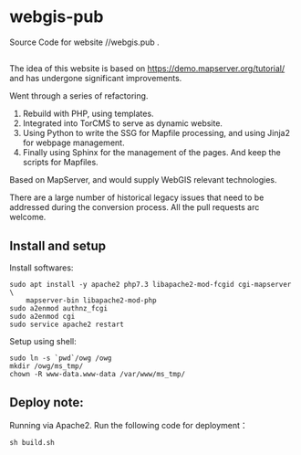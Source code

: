 # webgis-pub

Source Code for website //webgis.pub .


## 

The idea of this website is based on https://demo.mapserver.org/tutorial/ and has undergone significant improvements.

Went through a series of refactoring.

1. Rebuild with PHP, using templates.
2. Integrated into TorCMS to serve as dynamic website.
3. Using Python to write the SSG for Mapfile processing, and using Jinja2 for webpage management.
4. Finally using Sphinx for the management of the pages. And keep the scripts for Mapfiles.

Based on MapServer, and would supply WebGIS relevant technologies.

There are a large number of historical legacy issues that need 
to be addressed during the conversion process.
All the pull requests arc welcome.




## Install and setup

Install softwares:



    sudo apt install -y apache2 php7.3 libapache2-mod-fcgid cgi-mapserver \
		mapserver-bin libapache2-mod-php
    sudo a2enmod authnz_fcgi
    sudo a2enmod cgi
    sudo service apache2 restart

Setup using shell:

    sudo ln -s `pwd`/owg /owg
    mkdir /owg/ms_tmp/
    chown -R www-data.www-data /var/www/ms_tmp/


## Deploy note:


Running via Apache2. Run the following code for deployment：

   
    sh build.sh

